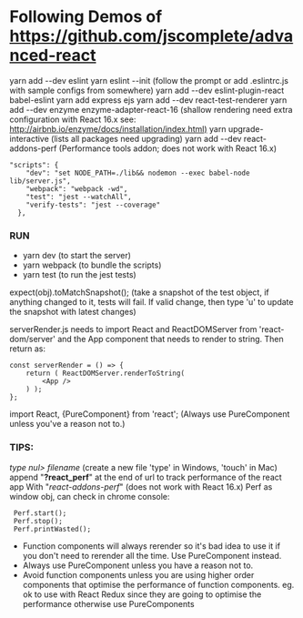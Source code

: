 # Following Demos of <https://github.com/jscomplete/advanced-react>

yarn add --dev eslint
yarn eslint --init             (follow the prompt or add .eslintrc.js with sample configs from somewhere)
yarn add --dev eslint-plugin-react babel-eslint
yarn add express ejs
yarn add --dev react-test-renderer
yarn add --dev enzyme enzyme-adapter-react-16        (shallow rendering need extra configuration with React 16.x see: <http://airbnb.io/enzyme/docs/installation/index.html)>
yarn upgrade-interactive    (lists all packages need upgrading)
yarn add --dev react-addons-perf    (Performance tools addon; does not work with React 16.x)

    "scripts": {
        "dev": "set NODE_PATH=./lib&& nodemon --exec babel-node lib/server.js",
        "webpack": "webpack -wd",
        "test": "jest --watchAll",
        "verify-tests": "jest --coverage"
      },

### RUN
- yarn dev (to start the server)
- yarn webpack (to bundle the scripts)
- yarn test (to run the jest tests)

expect(obj).toMatchSnapshot(); 	(take a snapshot of the test object, if anything changed to it, tests will fail. If valid change, then type 'u' to update the snapshot with latest changes)

serverRender.js needs to import React and ReactDOMServer from 'react-dom/server' and the App component that needs to render to string. Then return as:

    const serverRender = () => {
        return ( ReactDOMServer.renderToString(
            <App />
        ) );
    };

import React, {PureComponent} from 'react'; 		(Always use PureComponent unless you've a reason not to.)

### TIPS:
*type nul> filename*		(create a new file 'type' in Windows, 'touch' in Mac)
append "**?react_perf**" at the end of url to track performance of the react app
With "*react-addons-perf*" (does not work with React 16.x) Perf as window obj, can check in chrome console:

     Perf.start();
     Perf.stop();
     Perf.printWasted();

 - Function components will always rerender so it's bad idea to use it
   if you don't need to rerender all the time. Use PureComponent
   instead.
  -  Always use PureComponent unless you have a reason not to.
  -  Avoid function components unless you are using higher order    components that optimise the performance of function components. eg.  ok to use with React Redux since they are going to optimise the performance otherwise use PureComponents

